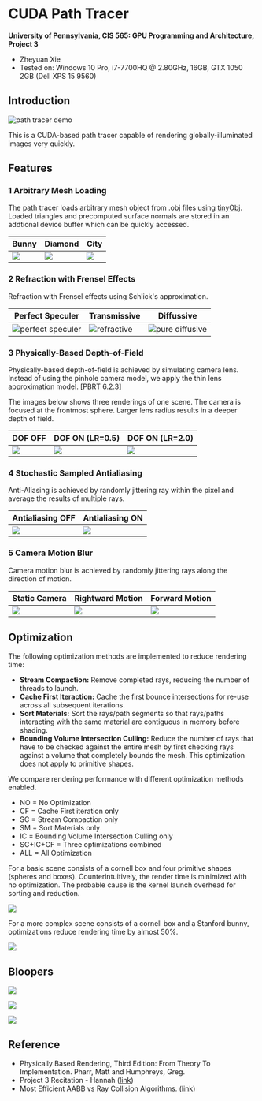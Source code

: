 CUDA Path Tracer
================

**University of Pennsylvania, CIS 565: GPU Programming and Architecture, Project 3**

* Zheyuan Xie
* Tested on: Windows 10 Pro, i7-7700HQ @ 2.80GHz, 16GB, GTX 1050 2GB (Dell XPS 15 9560)

## Introduction
![path tracer demo](img/banner.png)

This is a CUDA-based path tracer capable of rendering globally-illuminated images very quickly.

## Features
### 1 Arbitrary Mesh Loading
The path tracer loads arbitrary mesh object from .obj files using [tinyObj](http://syoyo.github.io/tinyobjloader/). Loaded triangles and precomputed surface normals are stored in an addtional device buffer which can be quickly accessed.

| Bunny | Diamond | City |
|--|--|--|
|![](img/bunny_diffuse.png) | ![](img/diamond.png) | ![](img/city.png) |

### 2 Refraction with Frensel Effects
Refraction with Frensel effects using Schlick's approximation.

| Perfect Speculer | Transmissive | Diffussive |
|--|--|--|
|![perfect speculer](img/speculer.png) | ![refractive](img/transmissive.png) | ![pure diffusive](img/diffusive.png) |

### 3 Physically-Based Depth-of-Field
Physically-based depth-of-field is achieved by simulating camera lens. Instead of using the pinhole camera model, we apply the thin lens approximation model. [PBRT 6.2.3]

The images below shows three renderings of one scene. The camera is focused at the frontmost sphere. Larger lens radius results in a deeper depth of field.

| DOF OFF | DOF ON (LR=0.5) | DOF ON (LR=2.0) |
|--|--|--|
|![](img/dof_off.png) | ![](img/dof_lr05.png) | ![](img/dof_lr20.png) |

### 4 Stochastic Sampled Antialiasing
Anti-Aliasing is achieved by randomly jittering ray within the pixel and average the results of multiple rays.

| Antialiasing OFF | Antialiasing ON|
|--|--|
|![](img/aa_off.png) | ![](img/aa_on.png) |

### 5 Camera Motion Blur
Camera motion blur is achieved by randomly jittering rays along the direction of motion.

| Static Camera | Rightward Motion | Forward Motion |
|--|--|--|
|![](img/speculer.png) | ![](img/motion_blur_right.png) | ![](img/motion_blur_forward.png) |

## Optimization
The following optimization methods are implemented to reduce rendering time:
 - **Stream Compaction:** Remove completed rays, reducing the number of threads to launch.
 - **Cache First Iteraction:** Cache the first bounce intersections for re-use across all subsequent iterations.
 - **Sort Materials:** Sort the rays/path segments so that rays/paths interacting with the same material are contiguous in memory before shading.
 - **Bounding Volume Intersection Culling:** Reduce the number of rays that have to be checked against the entire mesh by first checking rays against a volume that completely bounds the mesh. This optimization does not apply to primitive shapes.

We compare rendering performance with different optimization methods enabled.
 - NO = No Optimization
 - CF = Cache First iteration only
 - SC = Stream Compaction only
 - SM = Sort Materials only
 - IC = Bounding Volume Intersection Culling only
 - SC+IC+CF = Three optimizations combined
 - ALL = All Optimization

For a basic scene consists of a cornell box and four primitive shapes (spheres and boxes). Counterintuitively, the render time is minimized with no optimization. The probable cause is the kernel launch overhead for sorting and reduction.

![](img/perf_basic.png)

For a more complex scene consists of a cornell box and a Stanford bunny, optimizations reduce rendering time by almost 50%.

![](img/perf_bunny.png)

## Bloopers

![](img/blooper1.png)

![](img/blooper2.png)

![](img/blooper3.png)


## Reference
 - Physically Based Rendering, Third Edition: From Theory To Implementation. Pharr, Matt and Humphreys, Greg.
 - Project 3 Recitation - Hannah ([link](https://docs.google.com/presentation/d/1bFtutDe9POZDPiqD9npeOEOWh783xHy4xf2AdJt-pEI/edit?usp=sharing))
 - Most Efficient AABB vs Ray Collision Algorithms. ([link](https://gamedev.stackexchange.com/questions/18436/most-efficient-aabb-vs-ray-collision-algorithms))
